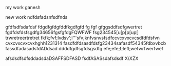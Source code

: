 my work ganesh

new work
ndfdsfadsnfsdfnds

gfdfsdfsdafdsf
fdgdfgfdgfddfkgdfgfd
fg
fgf
gfggsddfsdfgwertret
fgdfdsfdsfsgdfg34656fgsfgfdgFQWFWF
fsg234545[u[p[p[up[
trwretreertretret
fkfk;fvf;lvdsv';l'''sfv;knfvsnvsfsdfccvcxvxcvcsdfdfdsfvn
cvxcvxcvxcvxhghh1231314
fasdfdfdsasdfdsfg23434safasdf54345fdbxvbcb
fassdfadasadsfdADdsad  ddddfgdfsgfdsgsdfg
efe;efe;f;lefl;wefwrfwerfwef


afsdsdfsdfsddadsdaDSAFFSDFASD
fsdfASASsdafsdsdf
X\XZX


